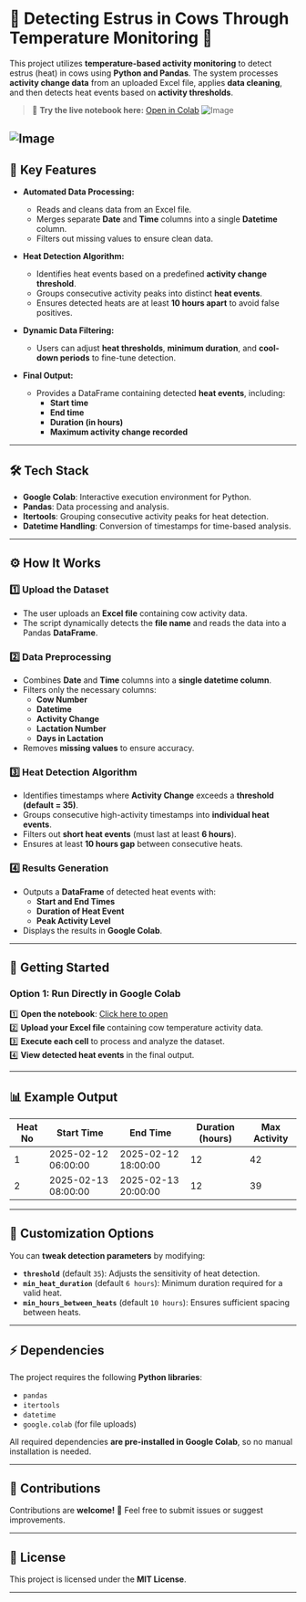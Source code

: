 # 🐄 Detecting Estrus in Cows Through Temperature Monitoring 🐄

This project utilizes **temperature-based activity monitoring** to detect estrus (heat) in cows using **Python and Pandas**. The system processes **activity change data** from an uploaded Excel file, applies **data cleaning**, and then detects heat events based on **activity thresholds**.

> 🚀 **Try the live notebook here:** [Open in Colab](https://colab.research.google.com/drive/1yxKlbDP0oc_pGXtvgJt8UiUqhCit8UNH?usp=sharing)
![Image](https://github.com/user-attachments/assets/ab0dcb18-02a3-44a6-9563-5204a801b0e3)

![Image](https://github.com/user-attachments/assets/74ee57bb-4d2c-455c-8ea5-94624854ad0c)
---

## 🌟 **Key Features**
- **Automated Data Processing:**
  - Reads and cleans data from an Excel file.
  - Merges separate **Date** and **Time** columns into a single **Datetime** column.
  - Filters out missing values to ensure clean data.

- **Heat Detection Algorithm:**
  - Identifies heat events based on a predefined **activity change threshold**.
  - Groups consecutive activity peaks into distinct **heat events**.
  - Ensures detected heats are at least **10 hours apart** to avoid false positives.

- **Dynamic Data Filtering:**
  - Users can adjust **heat thresholds**, **minimum duration**, and **cool-down periods** to fine-tune detection.

- **Final Output:**
  - Provides a DataFrame containing detected **heat events**, including:
    - **Start time**  
    - **End time**  
    - **Duration (in hours)**  
    - **Maximum activity change recorded**

---

## 🛠️ **Tech Stack**
- **Google Colab**: Interactive execution environment for Python.  
- **Pandas**: Data processing and analysis.  
- **Itertools**: Grouping consecutive activity peaks for heat detection.  
- **Datetime Handling**: Conversion of timestamps for time-based analysis.  

---

## ⚙️ **How It Works**

### 1️⃣ **Upload the Dataset**
   - The user uploads an **Excel file** containing cow activity data.
   - The script dynamically detects the **file name** and reads the data into a Pandas **DataFrame**.

### 2️⃣ **Data Preprocessing**
   - Combines **Date** and **Time** columns into a **single datetime column**.
   - Filters only the necessary columns:  
     - **Cow Number**
     - **Datetime**
     - **Activity Change**
     - **Lactation Number**
     - **Days in Lactation**
   - Removes **missing values** to ensure accuracy.

### 3️⃣ **Heat Detection Algorithm**
   - Identifies timestamps where **Activity Change** exceeds a **threshold (default = 35)**.
   - Groups consecutive high-activity timestamps into **individual heat events**.
   - Filters out **short heat events** (must last at least **6 hours**).
   - Ensures at least **10 hours gap** between consecutive heats.

### 4️⃣ **Results Generation**
   - Outputs a **DataFrame** of detected heat events with:
     - **Start and End Times**
     - **Duration of Heat Event**
     - **Peak Activity Level**
   - Displays the results in **Google Colab**.

---

## 🔧 **Getting Started**

### Option 1: Run Directly in Google Colab  
1️⃣ **Open the notebook**: [Click here to open](https://colab.research.google.com/drive/1yxKlbDP0oc_pGXtvgJt8UiUqhCit8UNH?usp=sharing)  
2️⃣ **Upload your Excel file** containing cow temperature activity data.  
3️⃣ **Execute each cell** to process and analyze the dataset.  
4️⃣ **View detected heat events** in the final output.

---

## 📊 **Example Output**
| Heat No | Start Time           | End Time             | Duration (hours) | Max Activity |
|---------|----------------------|----------------------|------------------|--------------|
| 1       | 2025-02-12 06:00:00  | 2025-02-12 18:00:00  | 12               | 42           |
| 2       | 2025-02-13 08:00:00  | 2025-02-13 20:00:00  | 12               | 39           |

---

## 📝 **Customization Options**
You can **tweak detection parameters** by modifying:
- **`threshold`** (default `35`): Adjusts the sensitivity of heat detection.
- **`min_heat_duration`** (default `6 hours`): Minimum duration required for a valid heat.
- **`min_hours_between_heats`** (default `10 hours`): Ensures sufficient spacing between heats.

---

## ⚡ **Dependencies**
The project requires the following **Python libraries**:
- `pandas`
- `itertools`
- `datetime`
- `google.colab` (for file uploads)

All required dependencies **are pre-installed in Google Colab**, so no manual installation is needed.

---

## 🤝 **Contributions**
Contributions are **welcome!** 🎉 Feel free to submit issues or suggest improvements.

---

## 📜 **License**
This project is licensed under the **MIT License**.

---
